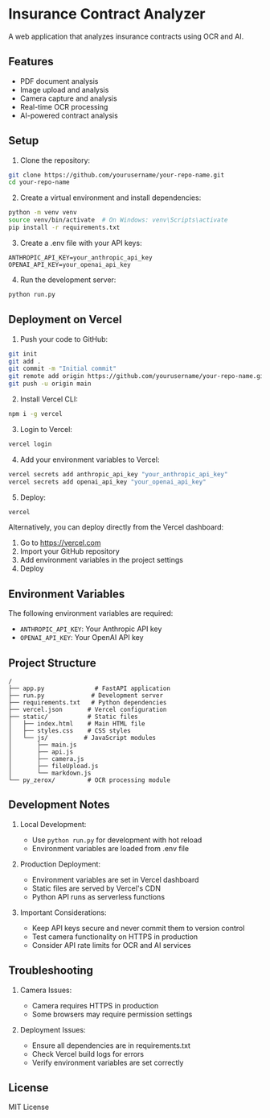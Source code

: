 # Insurance Contract Analyzer

A web application that analyzes insurance contracts using OCR and AI.

## Features

- PDF document analysis
- Image upload and analysis
- Camera capture and analysis
- Real-time OCR processing
- AI-powered contract analysis

## Setup

1. Clone the repository:
```bash
git clone https://github.com/yourusername/your-repo-name.git
cd your-repo-name
```

2. Create a virtual environment and install dependencies:
```bash
python -m venv venv
source venv/bin/activate  # On Windows: venv\Scripts\activate
pip install -r requirements.txt
```

3. Create a .env file with your API keys:
```
ANTHROPIC_API_KEY=your_anthropic_api_key
OPENAI_API_KEY=your_openai_api_key
```

4. Run the development server:
```bash
python run.py
```

## Deployment on Vercel

1. Push your code to GitHub:
```bash
git init
git add .
git commit -m "Initial commit"
git remote add origin https://github.com/yourusername/your-repo-name.git
git push -u origin main
```

2. Install Vercel CLI:
```bash
npm i -g vercel
```

3. Login to Vercel:
```bash
vercel login
```

4. Add your environment variables to Vercel:
```bash
vercel secrets add anthropic_api_key "your_anthropic_api_key"
vercel secrets add openai_api_key "your_openai_api_key"
```

5. Deploy:
```bash
vercel
```

Alternatively, you can deploy directly from the Vercel dashboard:
1. Go to https://vercel.com
2. Import your GitHub repository
3. Add environment variables in the project settings
4. Deploy

## Environment Variables

The following environment variables are required:

- `ANTHROPIC_API_KEY`: Your Anthropic API key
- `OPENAI_API_KEY`: Your OpenAI API key

## Project Structure

```
/
├── app.py              # FastAPI application
├── run.py             # Development server
├── requirements.txt   # Python dependencies
├── vercel.json       # Vercel configuration
├── static/           # Static files
│   ├── index.html    # Main HTML file
│   ├── styles.css    # CSS styles
│   └── js/          # JavaScript modules
│       ├── main.js
│       ├── api.js
│       ├── camera.js
│       ├── fileUpload.js
│       └── markdown.js
└── py_zerox/         # OCR processing module
```

## Development Notes

1. Local Development:
   - Use `python run.py` for development with hot reload
   - Environment variables are loaded from .env file

2. Production Deployment:
   - Environment variables are set in Vercel dashboard
   - Static files are served by Vercel's CDN
   - Python API runs as serverless functions

3. Important Considerations:
   - Keep API keys secure and never commit them to version control
   - Test camera functionality on HTTPS in production
   - Consider API rate limits for OCR and AI services

## Troubleshooting

1. Camera Issues:
   - Camera requires HTTPS in production
   - Some browsers may require permission settings

2. Deployment Issues:
   - Ensure all dependencies are in requirements.txt
   - Check Vercel build logs for errors
   - Verify environment variables are set correctly

## License

MIT License
